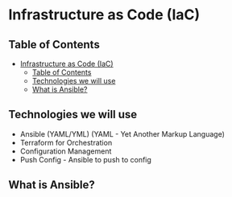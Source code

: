 # Infrastructure as Code (IaC)

## Table of Contents

- [Infrastructure as Code (IaC)](#infrastructure-as-code-iac)
  - [Table of Contents](#table-of-contents)
  - [Technologies we will use](#technologies-we-will-use)
  - [What is Ansible?](#what-is-ansible)

## Technologies we will use

- Ansible (YAML/YML) (YAML - Yet Another Markup Language)
- Terraform for Orchestration
- Configuration Management
- Push Config - Ansible to push to config

## What is Ansible?
